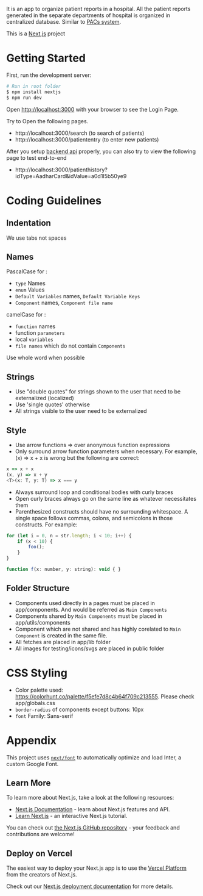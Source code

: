 It is an app to organize patient reports in a hospital.
All the patient reports generated in the separate departments of hospital is organized in centralized database. Similar to [PACs system](https://www.medicorimaging.com/products/mipacs-storage-server?SrcOrigin=Google-CPC-pacs%20system&MatchType=p&AdPos=&gad_source=1&gclid=CjwKCAiA4smsBhAEEiwAO6DEjcGSkiiO81no5KBt0iCq1jhTr0DGJPTMvg2semaGvMLoiFj3Leao8hoC2dkQAvD_BwE).

This is a [Next.js](https://nextjs.org/) project

# Getting Started

First, run the development server:

```bash
# Run in root folder
$ npm install nextjs
$ npm run dev
```

Open [http://localhost:3000](http://localhost:3000) with your browser to see the Login Page.

Try to Open the following pages.
- http://localhost:3000/search (to search of patients)
- http://localhost:3000/patiententry (to enter new patients)

After you setup [backend api](https://github.com/barunps3/patient_api) properly, you can also try to view the following page to test end-to-end
- http://localhost:3000/patienthistory?idType=AadharCard&idValue=a0d1I5b50ye9


# Coding Guidelines 
## Indentation
We use tabs not spaces

## Names
PascalCase for :
  - `type` Names
  - `enum` Values
  - `Default Variables` names, `Default Variable Keys`
  - `Component` names, `Component file name`

camelCase for :
  - `function` names
  - function `parameters`
  - local `variables`
  - `file names` which do not contain `Components`

Use whole word when possible

## Strings
- Use "double quotes" for strings shown to the user that need to be externalized (localized)
- Use 'single quotes' otherwise
- All strings visible to the user need to be externalized

## Style
- Use arrow functions => over anonymous function expressions
- Only surround arrow function parameters when necessary. For example, (x) => x + x is wrong but the following are correct:
```javascript
x => x + x
(x, y) => x + y
<T>(x: T, y: T) => x === y
```

* Always surround loop and conditional bodies with curly braces
* Open curly braces always go on the same line as whatever necessitates them
* Parenthesized constructs should have no surrounding whitespace. A single space follows commas, colons, and semicolons in those constructs. For example:
```javascript
for (let i = 0, n = str.length; i < 10; i++) {
    if (x < 10) {
        foo();
    }
}

function f(x: number, y: string): void { }
```

## Folder Structure
- Components used directly in a pages must be placed in app/components. And would be referred as `Main Components`
- Components shared by `Main Components` must be placed in app/utils/components
- Component which are not shared and has highly corelated to `Main Component` is created in the same file.
- All fetches are placed in app/lib folder
- All images for testing/icons/svgs are placed in public folder

# CSS Styling
- Color palette used: https://colorhunt.co/palette/f5efe7d8c4b64f709c213555. Please check app/globals.css
- `border-radius` of components except buttons: 10px
- `font` Family: Sans-serif


# Appendix

This project uses [`next/font`](https://nextjs.org/docs/basic-features/font-optimization) to automatically optimize and load Inter, a custom Google Font.

## Learn More

To learn more about Next.js, take a look at the following resources:

- [Next.js Documentation](https://nextjs.org/docs) - learn about Next.js features and API.
- [Learn Next.js](https://nextjs.org/learn) - an interactive Next.js tutorial.

You can check out [the Next.js GitHub repository](https://github.com/vercel/next.js/) - your feedback and contributions are welcome!

## Deploy on Vercel

The easiest way to deploy your Next.js app is to use the [Vercel Platform](https://vercel.com/new?utm_medium=default-template&filter=next.js&utm_source=create-next-app&utm_campaign=create-next-app-readme) from the creators of Next.js.

Check out our [Next.js deployment documentation](https://nextjs.org/docs/deployment) for more details.


